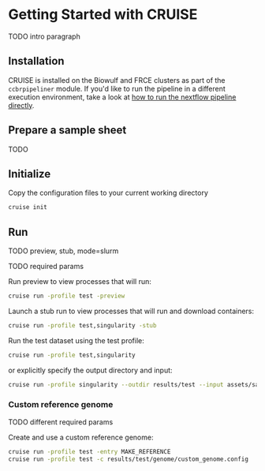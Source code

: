 # Getting Started with CRUISE

TODO intro paragraph

## Installation

CRUISE is installed on the Biowulf and FRCE clusters as part of the
`ccbrpipeliner` module.
If you'd like to run the pipeline in a different execution environment,
take a look at [how to run the nextflow pipeline directly](nextflow.md).

## Prepare a sample sheet

TODO

## Initialize

Copy the configuration files to your current working directory

```sh
cruise init
```

## Run

TODO preview, stub, mode=slurm

TODO required params

Run preview to view processes that will run:

```sh
cruise run -profile test -preview
```

Launch a stub run to view processes that will run and download containers:

```sh
cruise run -profile test,singularity -stub
```

Run the test dataset using the test profile:

```sh
cruise run -profile test,singularity
```

or explicitly specify the output directory and input:

```sh
cruise run -profile singularity --outdir results/test --input assets/samplesheet_test.csv
```

### Custom reference genome

TODO different required params

Create and use a custom reference genome:

```sh
cruise run -profile test -entry MAKE_REFERENCE
cruise run -profile test -c results/test/genome/custom_genome.config
```
